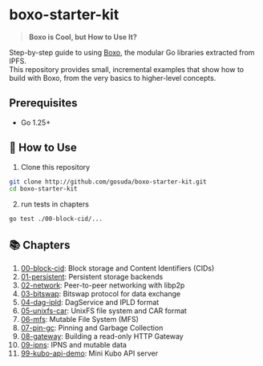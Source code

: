 # boxo-starter-kit
> **Boxo is Cool, but How to Use It?**

Step-by-step guide to using [Boxo](https://github.com/ipfs/boxo), the modular Go libraries extracted from IPFS.  
This repository provides small, incremental examples that show how to build with Boxo, from the very basics to higher-level concepts.

## Prerequisites
- Go 1.25+

## 🚀 How to Use
1. Clone this repository
```bash
git clone http://github.com/gosuda/boxo-starter-kit.git
cd boxo-starter-kit
```

2. run tests in chapters
```bash
go test ./00-block-cid/...
```

## 📚 Chapters

1. [00-block-cid](./00-block-cid): Block storage and Content Identifiers (CIDs)
2. [01-persistent](./01-persistent): Persistent storage backends
3. [02-network](./02-network): Peer-to-peer networking with libp2p
4. [03-bitswap](./03-bitswap): Bitswap protocol for data exchange
5. [04-dag-ipld](./04-dag-ipld): DagService and IPLD format
6. [05-unixfs-car](./05-unixfs-car): UnixFS file system and CAR format
7. [06-mfs](./06-mfs): Mutable File System (MFS)
8. [07-pin-gc](./07-pin-gc): Pinning and Garbage Collection
9. [08-gateway](./08-gateway): Building a read-only HTTP Gateway
10. [09-ipns](./09-ipns): IPNS and mutable data
11. [99-kubo-api-demo](./99-kubo-api-demo): Mini Kubo API server
